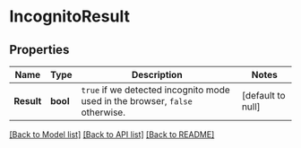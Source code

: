 # IncognitoResult

## Properties
Name | Type | Description | Notes
------------ | ------------- | ------------- | -------------
**Result** | **bool** | `true` if we detected incognito mode used in the browser, `false` otherwise.  | [default to null]

[[Back to Model list]](../README.md#documentation-for-models) [[Back to API list]](../README.md#documentation-for-api-endpoints) [[Back to README]](../README.md)

